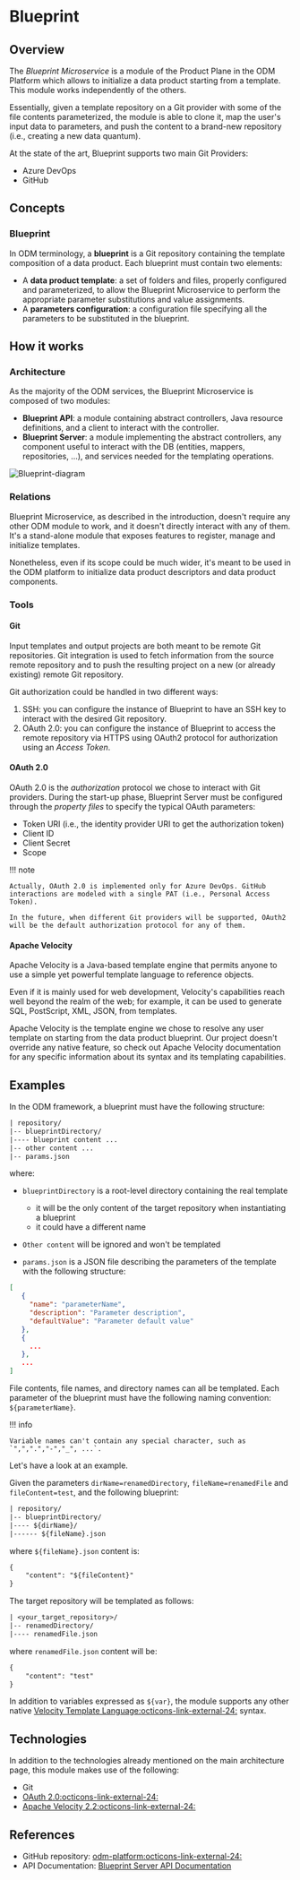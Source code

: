 # Blueprint

## Overview

The *Blueprint Microservice* is a module of the Product Plane in the ODM Platform
which allows to initialize a data product starting from a template.
This module works independently of the others.

Essentially, given a template repository on a Git provider with some of the file contents parameterized,
the module is able to clone it, map the user's input data to parameters,
and push the content to a brand-new repository (i.e., creating a new data quantum).

At the state of the art, Blueprint supports two main Git Providers:

* Azure DevOps
* GitHub

## Concepts

### Blueprint

In ODM terminology, a **blueprint** is a Git repository containing the template composition of a data product. 
Each blueprint must contain two elements:

- A **data product template**: a set of folders and files, properly configured and parameterized, to allow the Blueprint Microservice to perform the appropriate parameter substitutions and value assignments.
- A **parameters configuration**: a configuration file specifying all the parameters to be substituted in the blueprint.

## How it works

### Architecture

As the majority of the ODM services, the Blueprint Microservice is composed of two modules:

* **Blueprint API**: a module containing abstract controllers, Java resource definitions, and a client to interact with the controller.
* **Blueprint Server**: a module implementing the abstract controllers, any component useful to interact with the DB (entities, mappers, repositories, ...), and services needed for the templating operations.

![Blueprint-diagram](../../images/architecture/product-plane/blueprint/blueprint_architecture.png)

### Relations

Blueprint Microservice, as described in the introduction, doesn't require any other ODM module to work, 
and it doesn't directly interact with any of them. 
It's a stand-alone module that exposes features to register, manage and initialize templates.

Nonetheless, even if its scope could be much wider, 
it's meant to be used in the ODM platform to initialize data product descriptors and data product components.

### Tools

#### Git

Input templates and output projects are both meant to be remote Git repositories. 
Git integration is used to fetch information from the source remote repository 
and to push the resulting project on a new (or already existing) remote Git repository.

Git authorization could be handled in two different ways:

1. SSH: you can configure the instance of Blueprint to have an SSH key to interact with the desired Git repository.
2. OAuth 2.0: you can configure the instance of Blueprint to access the remote repository via HTTPS using OAuth2 protocol for authorization using an _Access Token_.

#### OAuth 2.0

OAuth 2.0 is the _authorization_ protocol we chose to interact with Git providers. During the start-up phase, Blueprint Server must be configured through the _property files_ to specify the typical OAuth parameters:

* Token URI (i.e., the identity provider URI to get the authorization token)
* Client ID
* Client Secret
* Scope

!!! note
    
    Actually, OAuth 2.0 is implemented only for Azure DevOps. GitHub interactions are modeled with a single PAT (i.e., Personal Access Token).
    
    In the future, when different Git providers will be supported, OAuth2 will be the default authorization protocol for any of them.

#### Apache Velocity

Apache Velocity is a Java-based template engine that permits anyone to use a simple yet powerful template language to reference objects.

Even if it is mainly used for web development, Velocity's capabilities reach well beyond the realm of the web; 
for example, it can be used to generate SQL, PostScript, XML, JSON, from templates.

Apache Velocity is the template engine we chose to resolve any user template on starting from the data product blueprint. 
Our project doesn't override any native feature, so check out Apache Velocity documentation 
for any specific information about its syntax and its templating capabilities.

## Examples

In the ODM framework, a blueprint must have the following structure:
```txt
| repository/
|-- blueprintDirectory/
|---- blueprint content ...
|-- other content ...
|-- params.json
```
where:

* `blueprintDirectory` is a root-level directory containing the real template
  
    * it will be the only content of the target repository when instantiating a blueprint
    * it could have a different name

* `Other content` will be ignored and won't be templated
* `params.json` is a JSON file describing the parameters of the template with the following structure:
```json
[
   {
     "name": "parameterName",
     "description": "Parameter description",
     "defaultValue": "Parameter default value"
   }, 
   {
     ...
   },
   ...
]
```

File contents, file names, and directory names can all be templated. 
Each parameter of the blueprint must have the following naming convention: `${parameterName}`. 

!!! info
    
    Variable names can't contain any special character, such as `",",".","-","_", ...`.

Let's have a look at an example.

Given the parameters `dirName=renamedDirectory`, `fileName=renamedFile` and `fileContent=test`, and the following blueprint:
```txt
| repository/
|-- blueprintDirectory/
|---- ${dirName}/
|------ ${fileName}.json 
```
where `${fileName}.json` content is:
```txt
{
    "content": "${fileContent}"
}
```

The target repository will be templated as follows:
```txt
| <your_target_repository>/
|-- renamedDirectory/
|---- renamedFile.json
```
where `renamedFile.json` content will be:
```txt
{
    "content": "test"
}
```

In addition to variables expressed as `${var}`, the module supports any other native 
<a href="https://velocity.apache.org/engine/devel/user-guide.html#velocity-template-language-vtl-an-introduction" target="_blank">Velocity Template Language:octicons-link-external-24:</a> syntax.

## Technologies

In addition to the technologies already mentioned on the main architecture page, this module makes use of the following:

* Git
* <a href="https://oauth.net/2/" target="_blank">OAuth 2.0:octicons-link-external-24:</a>
* <a href="https://velocity.apache.org/" target="_blank">Apache Velocity 2.2:octicons-link-external-24:</a>

## References

* GitHub repository: <a href="https://github.com/opendatamesh-initiative/odm-platform" target="_blank">odm-platform:octicons-link-external-24:</a>
* API Documentation: [Blueprint Server API Documentation](../../api-doc/index.md)